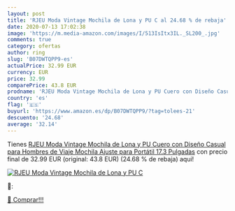 ```yaml
---
layout: post
title: 'RJEU Moda Vintage Mochila de Lona y PU C al 24.68 % de rebaja'
date: 2020-07-13 17:02:38
image: 'https://m.media-amazon.com/images/I/513IsItx3IL._SL200_.jpg'
comments: true
category: ofertas
author: ring
slug: 'B07DWTQPP9-es'
actualPrice: 32.99 EUR
currency: EUR
price: 32.99
comparePrice: 43.8 EUR
prodname: 'RJEU Moda Vintage Mochila de Lona y PU Cuero con Diseño Casual para Hombres de Viaje Mochila Ajuste para Portátil 17.3 Pulgadas'
country: 'es'
flag: '🇪🇸'
buyurl: 'https://www.amazon.es/dp/B07DWTQPP9/?tag=tolees-21'
descuento: '24.68'
average: '32.14'
---
```


Tienes [RJEU Moda Vintage Mochila de Lona y PU Cuero con Diseño Casual para Hombres de Viaje Mochila Ajuste para Portátil 17.3 Pulgadas](https://www.amazon.es/dp/B07DWTQPP9/?tag=tolees-21) con precio final de  32.99 EUR (original: 43.8 EUR) (24.68 %  de rebaja) aqui!

[![RJEU Moda Vintage Mochila de Lona y PU C](https://m.media-amazon.com/images/I/513IsItx3IL._SL200_.jpg)](https://www.amazon.es/dp/B07DWTQPP9/?tag=tolees-21)

🔎:


[🛒 Comprar!!!](https://www.amazon.es/dp/B07DWTQPP9/?tag=tolees-21)
